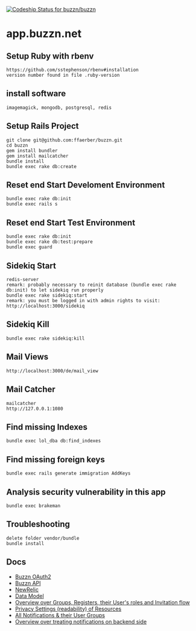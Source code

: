 [![Codeship Status for buzzn/buzzn](https://codeship.com/projects/9ea4e2c0-381a-0132-1daa-26b918746a8c/status)](https://codeship.com/projects/41893)

# app.buzzn.net

## Setup Ruby with rbenv
    https://github.com/sstephenson/rbenv#installation
    version number found in file .ruby-version

## install software
    imagemagick, mongodb, postgresql, redis

## Setup Rails Project
    git clone git@github.com:ffaerber/buzzn.git
    cd buzzn
    gem install bundler
    gem install mailcatcher
    bundle install
    bundle exec rake db:create

## Reset end Start Develoment Environment
    bundle exec rake db:init
    bundle exec rails s

## Reset end Start Test Environment
    bundle exec rake db:init
    bundle exec rake db:test:prepare
    bundle exec guard

## Sidekiq Start
    redis-server
    remark: probably necessary to reinit database (bundle exec rake db:init) to let sidekiq run properly
    bundle exec rake sidekiq:start
    remark: you must be logged in with admin rights to visit:
    http://localhost:3000/sidekiq

## Sidekiq Kill
    bundle exec rake sidekiq:kill

## Mail Views
    http://localhost:3000/de/mail_view

## Mail Catcher
    mailcatcher
    http://127.0.0.1:1080

## Find missing Indexes
    bundle exec lol_dba db:find_indexes

## Find missing foreign keys
    bundle exec rails generate immigration AddKeys

## Analysis security vulnerability in this app
    bundle exec brakeman

## Troubleshooting
    delete folder vendor/bundle
    bundle install

## Docs
  - [Buzzn OAuth2](https://github.com/buzzn/buzzn/blob/master/docs/auth.md)
  - [Buzzn API](https://github.com/buzzn/buzzn/blob/master/docs/api.md)
  - [NewRelic](https://rpm.newrelic.com/accounts/791323/servers)
  - [Data Model](https://www.lucidchart.com/documents/edit/023ef2a3-0b1d-4740-a202-4ad868f3c098)
  - [Overview over Groups, Registers, their User's roles and Invitation flow](https://www.lucidchart.com/documents/edit/0a16d140-934c-4f50-b730-7d6684162232/0)
  - [Privacy Settings (readability) of Resources](https://docs.google.com/spreadsheets/d/13NtNstj4AVEbxvXTEgx6Hit-g0NHsS7Uy5JPYceETjI/edit#gid=0)
  - [All Notifications & their User Groups](https://docs.google.com/spreadsheets/d/1OPsKFke9NGUYPtWs7Nv5Iv4hMAvqpmYvCPtXEhPhYL4/edit#gid=0)
  - [Overview over treating notifications on backend side](https://www.lucidchart.com/documents/edit/7f412806-aa84-46d6-93c7-76bedebd47d9)
